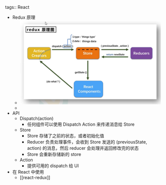 tags:: React

- Redux 原理
	- ![image.png](../assets/image_1684582985777_0.png)
	-
- API
	- Dispatch(action)
		- 任何组件可以使用 Dispatch Action 来传递消息给 Store
	- Store
		- Store 存储了之前的状态，或者初始化值
		- Reducer 负责处理事件，会收到 Store 发送的 (previousState, action) 的消息，然后 reducer 会处理并返回修改完的状态
		- Store 会重新存储新的 store
	- Action
		- 提供可用的 dispatch 给 UI
- 在 React 中使用
	- [[react-redux]]